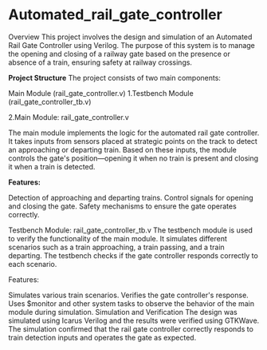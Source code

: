 # Automated_rail_gate_controller

Overview
This project involves the design and simulation of an Automated Rail Gate Controller using Verilog. The purpose of this system is to manage the opening and closing of a railway gate based on the presence or absence of a train, ensuring safety at railway crossings.

**Project Structure**
The project consists of two main components:

Main Module (rail_gate_controller.v)
1.Testbench Module (rail_gate_controller_tb.v)

2.Main Module: rail_gate_controller.v


The main module implements the logic for the automated rail gate controller. It takes inputs from sensors placed at strategic points on the track to detect an approaching or departing train. Based on these inputs, the module controls the gate's position—opening it when no train is present and closing it when a train is detected.

**Features:**

Detection of approaching and departing trains.
Control signals for opening and closing the gate.
Safety mechanisms to ensure the gate operates correctly.


Testbench Module: rail_gate_controller_tb.v
The testbench module is used to verify the functionality of the main module. It simulates different scenarios such as a train approaching, a train passing, and a train departing. The testbench checks if the gate controller responds correctly to each scenario.

Features:

Simulates various train scenarios.
Verifies the gate controller's response.
Uses $monitor and other system tasks to observe the behavior of the main module during simulation.
Simulation and Verification
The design was simulated using Icarus Verilog and the results were verified using GTKWave. The simulation confirmed that the rail gate controller correctly responds to train detection inputs and operates the gate as expected.
